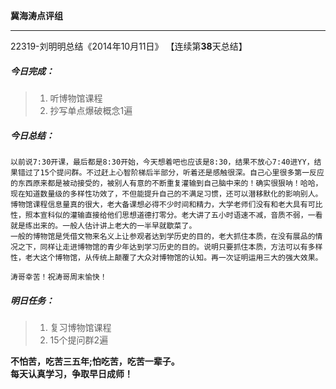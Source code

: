 **冀海涛点评组**

------

22319-刘明明总结《2014年10月11日》
【连续第**38**天总结】

##### __今日完成：__
>1. 听博物馆课程
>2. 抄写单点爆破概念1遍

##### __今日总结：__
    以前说7:30开课，最后都是8:30开始，今天想着吧也应该是8:30，结果不放心7:40进YY，结果错过了15个提问群。不过赶上心智阶梯后半部分，听着还是感触很深。自己心里很多第一反应的东西原来都是被动接受的，被别人有意的不断重复灌输到自己脑中来的！确实很狠呐！哈哈，现在知道数量级的多样性功效了，不但能提升自己的不满足习惯，还可以潜移默化的影响别人。
    博物馆课程信息量真的很大，老大备课想必得不少时间和精力，大学老师们没有和老大具有可比性，照本宣科似的灌输直接给他们思想道德打零分。老大讲了五小时语速不减，音质不弱，一看就是练出来的。一般人估计讲上老大的一半早就歇菜了。
    一般的博物馆是凭借文物来名义上让参观者达到学历史的目的，老大抓住本质，在没有展品的情况之下，同样让走进博物馆的青少年达到学习历史的目的。说明只要抓住本质，方法可以有多样性，老大这个博物馆，从传统上颠覆了大众对博物馆的认知。再一次证明运用三大的强大效果。
    
    涛哥幸苦！祝涛哥周末愉快！
##### __明日任务：__
>1. 复习博物馆课程
>2. 15个提问群2遍

**不怕苦，吃苦三五年;怕吃苦，吃苦一辈子。**  
**每天认真学习，争取早日成师！**